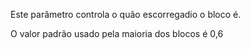Este parâmetro controla o quão escorregadio o bloco é.

O valor padrão usado pela maioria dos blocos é 0,6